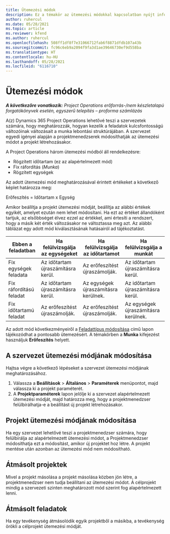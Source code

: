 ```yaml
---
title: Ütemezési módok
description: Ez a témakör az ütemezési módokkal kapcsolatban nyújt információkat.
author: ruhercul
ms.date: 05/28/2021
ms.topic: article
ms.reviewer: kfend
ms.author: ruhercul
ms.openlocfilehash: 508ff1df8f7e31066712fab6f8871dfdb107a43b
ms.sourcegitcommit: fc96c6eb9a2094f9fa3d1ae39646730ef9d558ba
ms.translationtype: HT
ms.contentlocale: hu-HU
ms.lasthandoff: 05/28/2021
ms.locfileid: "6116710"
---
```

# <a name="scheduling-modes"></a>Ütemezési módok

_**A következőre vonatkozik:** Project Operations erőforrás-/nem készletalapú forgatókönyvek esetén, egyszerű telepítés – proforma számlázás_


A(z) Dynamics 365 Project Operations lehetővé teszi a szervezetek számára, hogy meghatározzák, hogyan kezelik a feladatok kulcsfontosságú változóinak változásait a munka lebontási struktúrájában. A szervezet egyedi igényei alapján a projektmenedzserek módosíthatják az ütemezési módot a projekt létrehozásakor.

A Project Operations három ütemezési módból áll rendelkezésre:

  - Rögzített időtartam (ez az alapértelmezett mód)
  - Fix ráfordítás (*Munka*)
  - Rögzített egységek

Az adott ütemezési mód meghatározásával érintett értékeket a következő képlet határozza meg:

  Erőfeszítés = Időtartam x Egység

Amikor beállítja a projekt ütemezési módját, beállítja az alábbi értékek egyikét, amelyet ezután nem lehet módosítani. Ha ezt az értéket állandóként tartjuk, az elsőbbséget élvez ezzel az értékkel, ami értesíti a rendszert, hogy a másik két érték változásakor ne változtassa meg azt. Az alábbi táblázat egy adott mód kiválasztásának hatásairól ad tájékoztatást.

| **Ebben a feladatban**             | **Ha felülvizsgálja az egységeket**   | **Ha felülvizsgálja az időtartamot** | **Ha felülvizsgálja a munkát**  |
|----------------------|---------------------------|----------------------------|---------------------------|
| Fix egységek feladata     | Az időtartam újraszámításra kerül. | Az erőfeszítést újraszámolják.    | Az időtartam újraszámításra kerül. |
| Fix ráfordítású feladat    | Az időtartam újraszámításra kerül. | Az egységek újraszámításra kerülnek.    | Az időtartam újraszámításra kerül. |
| Fix időtartamú feladat  | Az erőfeszítést újraszámolják.   | Az erőfeszítést újraszámolják.    | Az egységek újraszámításra kerülnek.   |

Az adott mód következményeiről a [Feladattípus módosítása](https://support.microsoft.com/en-us/office/change-the-task-type-for-more-accurate-scheduling-b0b969ad-45bc-4e9e-8967-435587548a72) című lapon tájékozódhat a pontosabb ütemezésért. A témakörben a **Munka** kifejezést használjuk **Erőfeszítés** helyett.

## <a name="change-the-organizations-scheduling-mode"></a>A szervezet ütemezési módjának módosítása

Hajtsa végre a következő lépéseket a szervezet ütemezési módjának meghatározásához.

1. Válassza a **Beállítások** \> **Általános** \> **Paraméterek** menüpontot, majd válassza ki a projekt paraméterét. 
2. A **Projektparaméterek** lapon jelölje ki a szervezet alapértelmezett ütemezési módját, majd határozza meg, hogy a projektmenedzser felülbírálhatja-e a beállítást új projekt létrehozásakor.

## <a name="change-the-scheduling-mode-setting-on-a-project"></a>Projekt ütemezési módjának módosítása

Ha egy szervezet lehetővé teszi a projektmenedzser számára, hogy felülbírálja az alapértelmezett ütemezési módot, a Projektmenedzser módosíthatja ezt a módosítást, amikor új projektet hoz létre. A projekt mentése után azonban az ütemezési mód nem módosítható.

## <a name="copied-projects"></a>Átmásolt projektek

Mivel a projekt másolása a projekt másolása közben jön létre, a projektmenedzser nem tudja beállítani az ütemezési módot. A célprojekt mindig a szervezeti szinten meghatározott mód szerint fog alapértelmezett lenni.

## <a name="copied-tasks"></a>Átmásolt feladatok

Ha egy tevékenység átmásolódik egyik projektből a másikba, a tevékenység örökli a célprojekt ütemezési módját.
